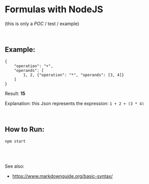 # Formulas with NodeJS

(this is only a _POC_ / test / example)

<br>

Example:
--------

	{
		"operation": "+",
		"operands": [
			1, 2, {"operation": "*", "operands": [3, 4]}
		]
	}

Result: **15**

Explanation: this Json represents the expression: `1 + 2 + (3 * 4)`

<br>

How to Run:
-----------

	npm start

<br><br>

See also:

- https://www.markdownguide.org/basic-syntax/
